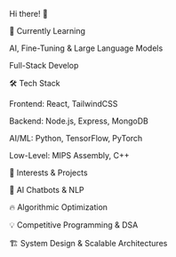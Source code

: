 Hi there! 👋

🌱 Currently Learning

AI, Fine-Tuning & Large Language Models

Full-Stack Develop

🛠️ Tech Stack

Frontend: React, TailwindCSS

Backend: Node.js, Express, MongoDB

AI/ML: Python, TensorFlow, PyTorch

Low-Level: MIPS Assembly, C++


🎯 Interests & Projects

🚀 AI Chatbots & NLP

🔥 Algorithmic Optimization

💡 Competitive Programming & DSA

🏗️ System Design & Scalable Architectures

